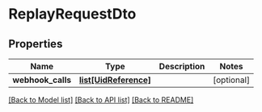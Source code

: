 # ReplayRequestDto

## Properties
Name | Type | Description | Notes
------------ | ------------- | ------------- | -------------
**webhook_calls** | [**list[UidReference]**](UidReference.md) |  | [optional] 

[[Back to Model list]](../README.md#documentation-for-models) [[Back to API list]](../README.md#documentation-for-api-endpoints) [[Back to README]](../README.md)

